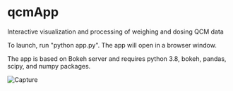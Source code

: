 # qcmApp
Interactive visualization and processing of weighing and dosing QCM data

To launch, run "python app.py". The app will open in a browser window.

The app is based on Bokeh server and requires python 3.8, bokeh, pandas, scipy, and numpy packages. 

![Capture](https://user-images.githubusercontent.com/54633024/164192508-0fcef58e-77c0-4eb5-8ca9-3bd3d92c147a.PNG)
